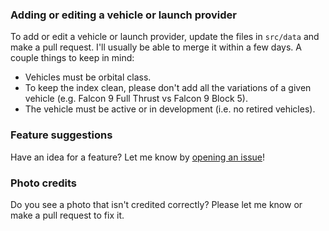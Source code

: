 ### Adding or editing a vehicle or launch provider

To add or edit a vehicle or launch provider, update the files in `src/data` and make a pull request. I'll usually be able to merge it within a few days. A couple things to keep in mind:

- Vehicles must be orbital class.
- To keep the index clean, please don't add all the variations of a given vehicle (e.g. Falcon 9 Full Thrust vs Falcon 9 Block 5).
- The vehicle must be active or in development (i.e. no retired vehicles).

### Feature suggestions

Have an idea for a feature? Let me know by [opening an issue](https://github.com/nielsandriesse/rocket-index/issues)!

### Photo credits

Do you see a photo that isn't credited correctly? Please let me know or make a pull request to fix it.